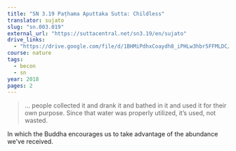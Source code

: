 ```yaml
---
title: "SN 3.19 Paṭhama Aputtaka Sutta: Childless"
translator: sujato
slug: "sn.003.019"
external_url: "https://suttacentral.net/sn3.19/en/sujato"
drive_links:
  - "https://drive.google.com/file/d/1BHMiPdhxCoaydh8_iPHLw3hbr5FFMLDC/view?usp=drivesdk"
course: nature
tags:
  - becon
  - sn
year: 2018
pages: 2
---
```


> … people collected it and drank it and bathed in it and used it for their own purpose. Since that water was properly utilized, it’s used, not wasted.

In which the Buddha encourages us to take advantage of the abundance we've received.
